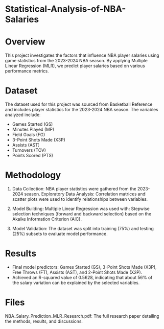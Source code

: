 # Statistical-Analysis-of-NBA-Salaries

# Overview
This project investigates the factors that influence NBA player salaries using game statistics from the 2023-2024 NBA season. By applying Multiple Linear Regression (MLR), we predict player salaries based on various performance metrics.

# Dataset
The dataset used for this project was sourced from Basketball Reference and includes player statistics for the 2023-2024 NBA season. The variables analyzed include:


- Games Started (GS)
- Minutes Played (MP)
- Field Goals (FG)
- 3-Point Shots Made (X3P)
- Assists (AST)
- Turnovers (TOV)
- Points Scored (PTS)

# Methodology
1. Data Collection: NBA player statistics were gathered from the 2023-2024 season.
Exploratory Data Analysis: Correlation matrices and scatter plots were used to identify relationships between variables.

2. Model Building: Multiple Linear Regression was used with:
Stepwise selection techniques (forward and backward selection) based on the Akaike Information Criterion (AIC).

4. Model Validation: The dataset was split into training (75%) and testing (25%) subsets to evaluate model performance.

# Results
- Final model predictors: Games Started (GS), 3-Point Shots Made (X3P), Free Throws (FT), Assists (AST), and 2-Point Shots Made (X2P).
- Achieved an R-squared value of 0.5628, indicating that about 56% of the salary variation can be explained by the selected variables.

# Files
NBA_Salary_Prediction_MLR_Research.pdf: The full research paper detailing the methods, results, and discussions.
